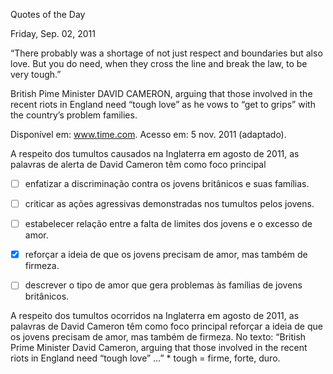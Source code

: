 

Quotes of the Day

Friday, Sep. 02, 2011

“There probably was a shortage of not just respect and boundaries but also love. But you do need, when they cross the line and break the law, to be very tough.”

British Pime Minister DAVID CAMERON, arguing that those involved in the recent riots in England need “tough love” as he vows to “get to grips” with the country’s problem families.

Disponível em: www.time.com. Acesso em: 5 nov. 2011 (adaptado).

A respeito dos tumultos causados na Inglaterra em agosto de 2011, as palavras de alerta de David Cameron têm como foco principal



- [ ] enfatizar a discriminação contra os jovens britânicos e suas famílias.
- [ ] criticar as ações agressivas demonstradas nos tumultos pelos jovens.
- [ ] estabelecer relação entre a falta de limites dos jovens e o excesso de amor.
- [x] reforçar a ideia de que os jovens precisam de amor, mas também de firmeza.
- [ ] descrever o tipo de amor que gera problemas às famílias de jovens britânicos.


A respeito dos tumultos ocorridos na Inglaterra em agosto de 2011, as palavras de David Cameron têm como foco principal reforçar a ideia de que os jovens precisam de amor, mas também de firmeza. No texto: “British Prime Minister David Cameron, arguing that those involved in the recent riots in England need “tough love” …” \* tough = firme, forte, duro.

        